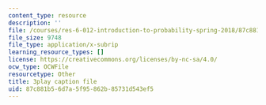 ```yaml
---
content_type: resource
description: ''
file: /courses/res-6-012-introduction-to-probability-spring-2018/87c881b56d7a5f95862b85731d543ef5_AyCLokHV774.vtt
file_size: 9748
file_type: application/x-subrip
learning_resource_types: []
license: https://creativecommons.org/licenses/by-nc-sa/4.0/
ocw_type: OCWFile
resourcetype: Other
title: 3play caption file
uid: 87c881b5-6d7a-5f95-862b-85731d543ef5
---
```

